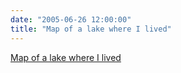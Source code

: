 ```yaml
---
date: "2005-06-26 12:00:00"
title: "Map of a lake where I lived"
---
```


[Map of a lake where I lived](/lemire/blog/2005/06-26-map-of-a-lake-where-i-lived)

